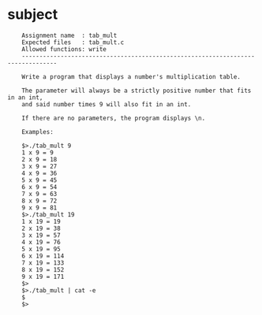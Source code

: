 # subject

        Assignment name  : tab_mult
        Expected files   : tab_mult.c
        Allowed functions: write
        --------------------------------------------------------------------------------

        Write a program that displays a number's multiplication table.

        The parameter will always be a strictly positive number that fits in an int,
        and said number times 9 will also fit in an int.

        If there are no parameters, the program displays \n.

        Examples:

        $>./tab_mult 9
        1 x 9 = 9
        2 x 9 = 18
        3 x 9 = 27
        4 x 9 = 36
        5 x 9 = 45
        6 x 9 = 54
        7 x 9 = 63
        8 x 9 = 72
        9 x 9 = 81
        $>./tab_mult 19
        1 x 19 = 19
        2 x 19 = 38
        3 x 19 = 57
        4 x 19 = 76
        5 x 19 = 95
        6 x 19 = 114
        7 x 19 = 133
        8 x 19 = 152
        9 x 19 = 171
        $>
        $>./tab_mult | cat -e
        $
        $>
